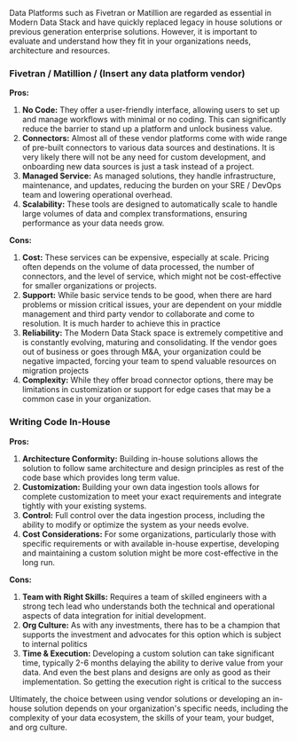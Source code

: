 Data Platforms such as Fivetran or Matillion are regarded as essential in Modern Data Stack and have quickly replaced legacy in house solutions or previous generation enterprise solutions. However, it is important to evaluate and understand how they fit in your organizations needs, architecture and resources. 

### Fivetran / Matillion / (Insert any data platform vendor)

**Pros:**

1. **No Code:** They offer a user-friendly interface, allowing users to set up and manage workflows with minimal or no coding. This can significantly reduce the barrier to stand up
a platform and unlock business value.
2. **Connectors:** Almost all of these vendor platforms come with wide range of pre-built connectors to various data sources and destinations. It is very likely there will not be any need for custom development, and onboarding new data sources is just a task instead of a project.
3. **Managed Service:** As managed solutions, they handle infrastructure, maintenance, and updates, reducing the burden on your SRE / DevOps team and lowering operational overhead.
4. **Scalability:** These tools are designed to automatically scale to handle large volumes of data and complex transformations, ensuring performance as your data needs grow.

**Cons:**

1. **Cost:** These services can be expensive, especially at scale. Pricing often depends on the volume of data processed, the number of connectors, and the level of service, which might not be cost-effective for smaller organizations or projects.
2. **Support:** While basic service tends to be good, when there are hard problems or mission critical issues, your are dependent on your middle management and third party vendor to collaborate and come to resolution. It is much harder to achieve this in practice
3. **Reliability:** The Modern Data Stack space is extremely competitive and is constantly evolving, maturing and consolidating. If the vendor goes out of business or goes through M&A, your organization could be negative impacted, forcing your team to spend valuable resources on migration projects
4. **Complexity:** While they offer broad connector options, there may be limitations in customization or support for edge cases that may be a common case in your organization.

### Writing Code In-House

**Pros:**

1. **Architecture Conformity:** Building in-house solutions allows the solution to follow same architecture and design principles as rest of the code base which provides long term value.
2. **Customization:** Building your own data ingestion tools allows for complete customization to meet your exact requirements and integrate tightly with your existing systems.
3. **Control:** Full control over the data ingestion process, including the ability to modify or optimize the system as your needs evolve.
4. **Cost Considerations:** For some organizations, particularly those with specific requirements or with available in-house expertise, developing and maintaining a custom solution might be more cost-effective in the long run.

**Cons:**

1. **Team with Right Skills:** Requires a team of skilled engineers with a strong tech lead who understands both the technical and operational aspects of data integration for initial development.
2. **Org Culture:** As with any investments, there has to be a champion that supports the investment and advocates for this option which is subject to internal politics
4. **Time & Execution:** Developing a custom solution can take significant time, typically 2-6 months delaying the ability to derive value from your data. And even the best plans and designs are only as good as their implementation. So getting the execution right is critical to the success

Ultimately, the choice between using vendor solutions or developing an in-house solution depends on your organization's specific needs, including the complexity of your data ecosystem, the skills of your team, your budget, and org culture.